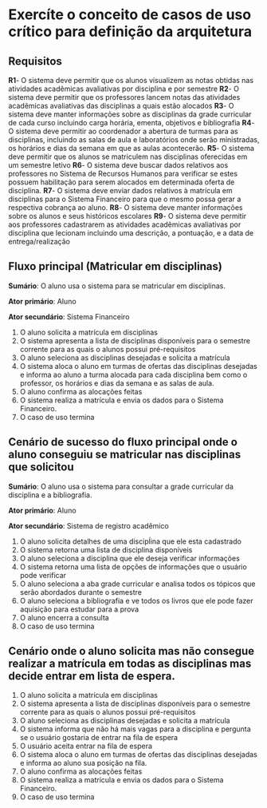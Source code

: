 # Exercíte o conceito de casos de uso crítico para definição da arquitetura

## Requisitos

**R1**- O sistema deve permitir que os alunos visualizem as notas obtidas nas atividades acadêmicas avaliativas por disciplina e por semestre
**R2**- O sistema deve permitir que os professores lancem notas das atividades acadêmicas avaliativas das disciplinas a quais estão alocados
**R3**- O sistema deve manter informações sobre as disciplinas da grade curricular de cada curso incluindo carga horária, ementa, objetivos e bibliografia
**R4**- O sistema deve permitir ao coordenador a abertura de turmas para as disciplinas, incluindo as salas de aula e laboratórios onde serão ministradas, os horários e dias da semana em que as aulas acontecerão. 
**R5**- O sistema deve permitir que os alunos se matriculem nas disciplinas oferecidas em um semestre letivo
**R6**- O sistema deve buscar dados relativos aos professores no Sistema de Recursos Humanos para verificar se estes possuem habilitação para serem alocados em determinada oferta de disciplina.
**R7**- O sistema deve enviar dados relativos à matrícula em disciplinas para o Sistema Financeiro para que o mesmo possa gerar a respectiva cobrança ao aluno.
**R8**- O sistema deve manter informações sobre os alunos e seus históricos escolares
**R9**- O sistema deve permitir aos professores cadastrarem as atividades acadêmicas avaliativas por disciplina que lecionam incluindo uma descrição, a pontuação, e a data de entrega/realização

## Fluxo principal (Matricular em disciplinas)

**Sumário**: O aluno usa o sistema para se matricular em disciplinas.

**Ator primário**: Aluno

**Ator secundário**: Sistema Financeiro

1. O aluno solicita a matrícula em disciplinas
2. O sistema apresenta a lista de disciplinas disponíveis para o semestre corrente para as quais o alunos possui pré-requisitos
3. O aluno seleciona as disciplinas desejadas e solicita a matrícula
4. O sistema aloca o aluno em turmas de ofertas das disciplinas desejadas e informa ao aluno a turma alocada para cada disciplina bem como o professor, os horários e dias da semana e as salas de aula. 
5. O aluno confirma as alocações feitas
6. O sistema realiza a matrícula e envia os dados para o Sistema Financeiro.
7. O caso de uso termina

## Cenário de sucesso do fluxo principal onde o aluno conseguiu se matricular nas disciplinas que solicitou

**Sumário**: O aluno usa o sistema para consultar a grade curricular da disciplina e a bibliografia.

**Ator primário**: Aluno

**Ator secundário**: Sistema de registro acadêmico

1. O aluno solicita detalhes de uma discipĺina que ele esta cadastrado
2. O sistema retorna uma lista de disciplina disponíveis 
3. O aluno seleciona a disciplina que ele deseja verificar informações
4. O sistema retorna uma lista de opções de informações que o usuário pode verificar
5. O aluno seleciona a aba grade curricular e analisa todos os tópicos que serão abordados durante o semestre
6. O aluno seleciona a bibliografia e ve todos os livros que ele pode fazer aquisição para estudar para a prova
7. O aluno encerra a consulta
9. O caso de uso termina


## Cenário onde o aluno solicita mas não consegue realizar a matrícula em todas as disciplinas mas decide entrar em lista de espera.

1. O aluno solicita a matrícula em disciplinas
2. O sistema apresenta a lista de disciplinas disponíveis para o semestre corrente para as quais o alunos possui pré-requisitos
3. O aluno seleciona as disciplinas desejadas e solicita a matrícula
4. O sistema informa que não há mais vagas para a disciplina e pergunta se o usuário gostaria de entrar na fila de espera
5. O usuário aceita entrar na fila de espera
6. O sistema aloca o aluno em turmas de ofertas das disciplinas desejadas e informa ao aluno sua posição na fila. 
7. O aluno confirma as alocações feitas
8. O sistema realiza a matrícula e envia os dados para o Sistema Financeiro.
9. O caso de uso termina